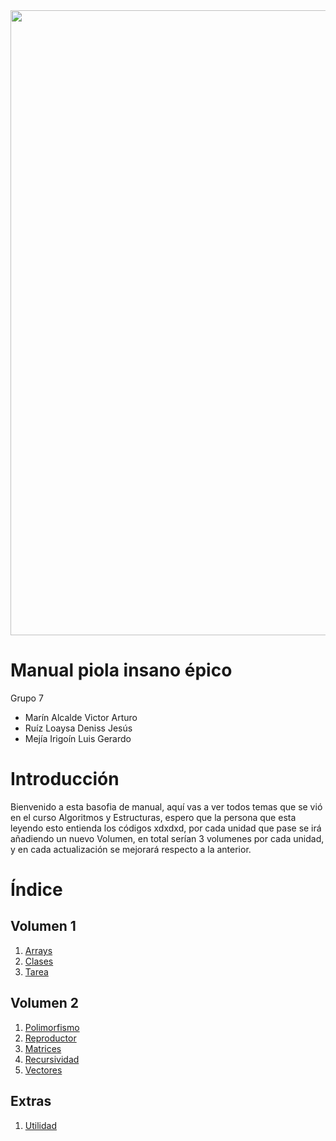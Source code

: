 <img src="https://i.imgur.com/6G6cJ4l.png" width="1000">

# Manual piola insano épico
Grupo 7
* Marín Alcalde Victor Arturo 
* Ruíz Loaysa Deniss Jesús
* Mejía Irigoín Luis Gerardo
# Introducción
Bienvenido a esta basofia de manual, aquí vas a ver todos temas que se vió en el curso Algoritmos y Estructuras, espero que la persona que esta leyendo esto entienda los códigos xdxdxd, por cada unidad que pase se irá añadiendo un nuevo Volumen, en total serían 3 volumenes por cada unidad, y en cada actualización se mejorará respecto a la anterior.

# Índice
## Volumen 1
1. [Arrays](Volume_1/Arrays.md)
2. [Clases](Volume_1/Clases.md)
3. [Tarea](Volume_1/Tarea.md)

## Volumen 2
1. [Polimorfismo](Volume_2/Polimorfismo.md)
4. [Reproductor](Volume_2/Recursividad.md)
2. [Matrices](Volume_2/ArraysVol2.md)
3. [Recursividad](Volume_2/Recursividad.md)
5. [Vectores](<Volume_2/Matrices Y Vectores.md>)

## Extras
1. [Utilidad](Extras.md)
